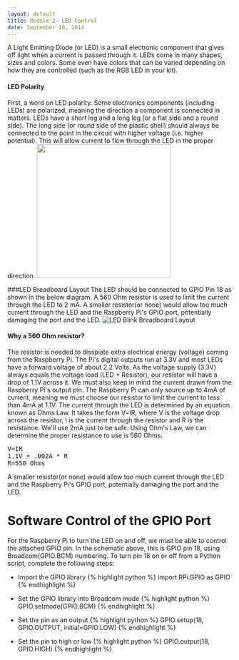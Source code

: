 ```yaml
---
layout: default
title: Module 2- LED Control
date: September 10, 2014
---
```

A Light Emitting Diode (or LED) is a small electronic component that gives off light when a current is passed through it. LEDs come in many shapes, sizes and colors. Some even have colors that can be varied depending on how they are controlled (such as the RGB LED in your kit).

#### LED Polarity
  First, a word on LED polarity. Some electronics components (including LEDs) are polarized, meaning the direction a component is connected in matters. LEDs have a short leg and a long leg (or a flat side and a round side). The long side (or round side of the plastic shell) should always be connected to the point in the circuit with higher voltage (i.e. higher potential). This will allow current to flow through the LED in the proper direction. 
<img src="https://dl.dropboxusercontent.com/u/1733921/Raspberry%20Pi/LedPolarity.svg" style="width:300px; text-align: center"/>

###LED Breadboard Layout
The LED should be connected to GPIO Pin 18 as shown in the below diagram. A 560 Ohm resistor is used to limit the current through the LED to 2 mA. A smaller resistor(or none) would allow too much current through the LED and the Raspberry Pi's GPIO port, potentially damaging the port and the LED. 
<img src="https://dl.dropboxusercontent.com/u/1733921/Raspberry%20Pi/Schematics/RaspberryPi-LED%20Blink.png" alt="LED Blink Breadboard Layout"/>

#### Why a 560 Ohm resistor?
  The resistor is needed to disspiate extra electrical energy (voltage) coming from the Raspberry Pi. The Pi's digital outputs run at 3.3V and most LEDs have a forward voltage of about 2.2 Volts. As the voltage supply (3.3V) always equals the voltage load (LED + Resistor), our resistor will have a drop of 1.1V across it. We must also keep in mind the current drawn from the Raspberry Pi's output pin. The Raspberry Pi can only source up to 4mA of current, meaning we must choose our resistor to limit the current to less than 4mA at 1.1V.  The current through the LED is determined by an equation known as Ohms Law. It takes the form V=IR, where V is the voltage drop across the resistor, I is the current through the resistor and R is the resistance. We'll use 2mA just to be safe. Using Ohm's Law, we can determine the proper resistance to use is 560 Ohms.<br/>
<pre>V=IR
1.1V = .002A * R
R=550 Ohms
</pre>

  A smaller resistor(or none) would allow too much current through the LED and the Raspberry Pi's GPIO port, potentially damaging the port and the LED.


# Software Control of the GPIO Port
For the Raspberry Pi to turn the LED on and off, we must be able to control the attached GPIO pin. In the schematic above, this is GPIO pin 18, using Broadcom(GPIO.BCM) numbering. To turn pin 18 on or off from a Python script, complete the following steps:

* Import the GPIO library
    {% highlight python %} import RPi.GPIO as GPIO {% endhighlight %}


* Set the GPIO library into Broadcom mode
    {% highlight python %} GPIO.setmode(GPIO.BCM) {% endhighlight %}


* Set the pin as an output
    {% highlight python %} GPIO.setup(18, GPIO.OUTPUT, initial=GPIO.LOW) {% endhighlight %}


* Set the pin to high or low
    {% highlight python %} GPIO.output(18, GPIO.HIGH) {% endhighlight %}
 
